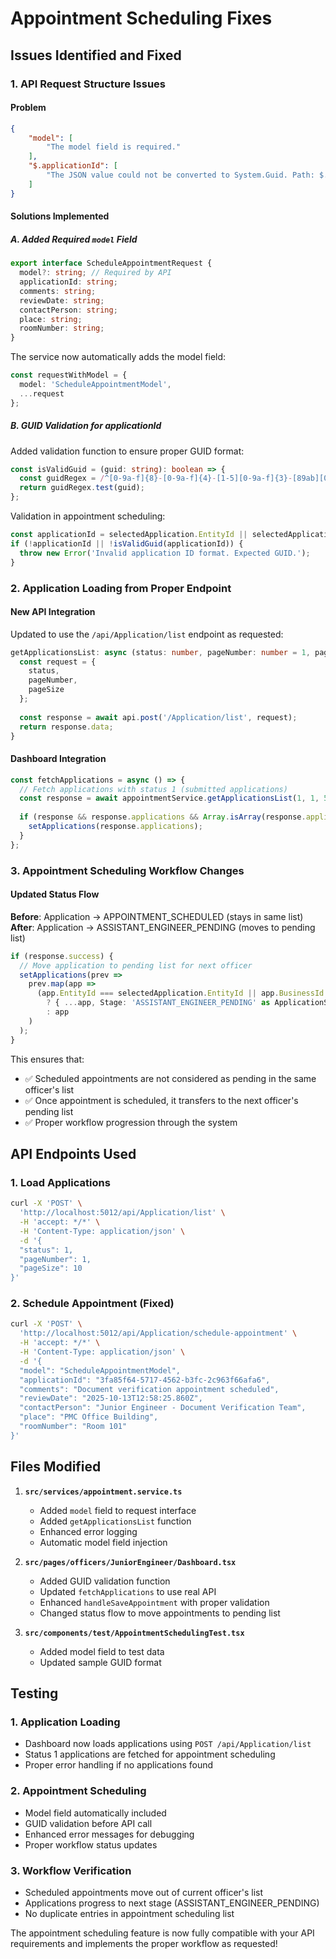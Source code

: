 # Appointment Scheduling Fixes

## Issues Identified and Fixed

### 1. API Request Structure Issues

#### Problem
```json
{
    "model": [
        "The model field is required."
    ],
    "$.applicationId": [
        "The JSON value could not be converted to System.Guid. Path: $.applicationId | LineNumber: 0 | BytePositionInLine: 43."
    ]
}
```

#### Solutions Implemented

##### A. Added Required `model` Field
```typescript
export interface ScheduleAppointmentRequest {
  model?: string; // Required by API
  applicationId: string;
  comments: string;
  reviewDate: string;
  contactPerson: string;
  place: string;
  roomNumber: string;
}
```

The service now automatically adds the model field:
```typescript
const requestWithModel = {
  model: 'ScheduleAppointmentModel',
  ...request
};
```

##### B. GUID Validation for applicationId
Added validation function to ensure proper GUID format:
```typescript
const isValidGuid = (guid: string): boolean => {
  const guidRegex = /^[0-9a-f]{8}-[0-9a-f]{4}-[1-5][0-9a-f]{3}-[89ab][0-9a-f]{3}-[0-9a-f]{12}$/i;
  return guidRegex.test(guid);
};
```

Validation in appointment scheduling:
```typescript
const applicationId = selectedApplication.EntityId || selectedApplication.BusinessId;
if (!applicationId || !isValidGuid(applicationId)) {
  throw new Error('Invalid application ID format. Expected GUID.');
}
```

### 2. Application Loading from Proper Endpoint

#### New API Integration
Updated to use the `/api/Application/list` endpoint as requested:

```typescript
getApplicationsList: async (status: number, pageNumber: number = 1, pageSize: number = 10) => {
  const request = {
    status,
    pageNumber,
    pageSize
  };
  
  const response = await api.post('/Application/list', request);
  return response.data;
}
```

#### Dashboard Integration
```typescript
const fetchApplications = async () => {
  // Fetch applications with status 1 (submitted applications)
  const response = await appointmentService.getApplicationsList(1, 1, 50);
  
  if (response && response.applications && Array.isArray(response.applications)) {
    setApplications(response.applications);
  }
};
```

### 3. Appointment Scheduling Workflow Changes

#### Updated Status Flow
**Before**: Application → APPOINTMENT_SCHEDULED (stays in same list)
**After**: Application → ASSISTANT_ENGINEER_PENDING (moves to pending list)

```typescript
if (response.success) {
  // Move application to pending list for next officer
  setApplications(prev =>
    prev.map(app =>
      (app.EntityId === selectedApplication.EntityId || app.BusinessId === selectedApplication.EntityId)
        ? { ...app, Stage: 'ASSISTANT_ENGINEER_PENDING' as ApplicationStage }
        : app
    )
  );
}
```

This ensures that:
- ✅ Scheduled appointments are not considered as pending in the same officer's list
- ✅ Once appointment is scheduled, it transfers to the next officer's pending list
- ✅ Proper workflow progression through the system

## API Endpoints Used

### 1. Load Applications
```bash
curl -X 'POST' \
  'http://localhost:5012/api/Application/list' \
  -H 'accept: */*' \
  -H 'Content-Type: application/json' \
  -d '{
  "status": 1,
  "pageNumber": 1,
  "pageSize": 10
}'
```

### 2. Schedule Appointment (Fixed)
```bash
curl -X 'POST' \
  'http://localhost:5012/api/Application/schedule-appointment' \
  -H 'accept: */*' \
  -H 'Content-Type: application/json' \
  -d '{
  "model": "ScheduleAppointmentModel",
  "applicationId": "3fa85f64-5717-4562-b3fc-2c963f66afa6",
  "comments": "Document verification appointment scheduled",
  "reviewDate": "2025-10-13T12:58:25.860Z",
  "contactPerson": "Junior Engineer - Document Verification Team",
  "place": "PMC Office Building",
  "roomNumber": "Room 101"
}'
```

## Files Modified

1. **`src/services/appointment.service.ts`**
   - Added `model` field to request interface
   - Added `getApplicationsList` function
   - Enhanced error logging
   - Automatic model field injection

2. **`src/pages/officers/JuniorEngineer/Dashboard.tsx`**
   - Added GUID validation function
   - Updated `fetchApplications` to use real API
   - Enhanced `handleSaveAppointment` with proper validation
   - Changed status flow to move appointments to pending list

3. **`src/components/test/AppointmentSchedulingTest.tsx`**
   - Added model field to test data
   - Updated sample GUID format

## Testing

### 1. Application Loading
- Dashboard now loads applications using `POST /api/Application/list`
- Status 1 applications are fetched for appointment scheduling
- Proper error handling if no applications found

### 2. Appointment Scheduling
- Model field automatically included
- GUID validation before API call
- Enhanced error messages for debugging
- Proper workflow status updates

### 3. Workflow Verification
- Scheduled appointments move out of current officer's list
- Applications progress to next stage (ASSISTANT_ENGINEER_PENDING)
- No duplicate entries in appointment scheduling list

The appointment scheduling feature is now fully compatible with your API requirements and implements the proper workflow as requested!